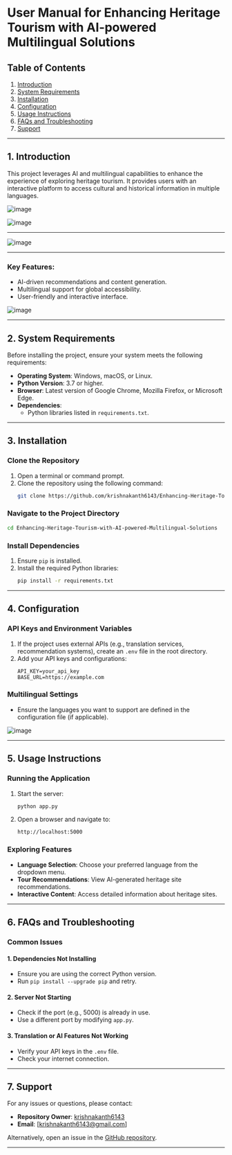 
# User Manual for Enhancing Heritage Tourism with AI-powered Multilingual Solutions

## Table of Contents
1. [Introduction](#introduction)
2. [System Requirements](#system-requirements)
3. [Installation](#installation)
4. [Configuration](#configuration)
5. [Usage Instructions](#usage-instructions)
6. [FAQs and Troubleshooting](#faqs-and-troubleshooting)
7. [Support](#support)

---

## 1. Introduction
This project leverages AI and multilingual capabilities to enhance the experience of exploring heritage tourism. It provides users with an interactive platform to access cultural and historical information in multiple languages.

![image](https://github.com/user-attachments/assets/c3b6f42c-0c1e-4ffc-aa8d-ed7fa559c557)

![image](https://github.com/user-attachments/assets/ad6dcd41-f101-4118-af37-d42412635afd)


---
![image](https://github.com/user-attachments/assets/3784c970-0986-4265-b874-7a5ee24beeb5)

---


### Key Features:
- AI-driven recommendations and content generation.
- Multilingual support for global accessibility.
- User-friendly and interactive interface.

![image](https://github.com/user-attachments/assets/5b3e3d6d-a0df-425c-868d-cb768e92e31f)


---

## 2. System Requirements
Before installing the project, ensure your system meets the following requirements:
- **Operating System**: Windows, macOS, or Linux.
- **Python Version**: 3.7 or higher.
- **Browser**: Latest version of Google Chrome, Mozilla Firefox, or Microsoft Edge.
- **Dependencies**:
  - Python libraries listed in `requirements.txt`.

---

## 3. Installation

### Clone the Repository
1. Open a terminal or command prompt.
2. Clone the repository using the following command:
   ```bash
   git clone https://github.com/krishnakanth6143/Enhancing-Heritage-Tourism-with-AI-powered-Multilingual-Solutions.git
   ```

### Navigate to the Project Directory
```bash
cd Enhancing-Heritage-Tourism-with-AI-powered-Multilingual-Solutions
```

### Install Dependencies
1. Ensure `pip` is installed.
2. Install the required Python libraries:
   ```bash
   pip install -r requirements.txt
   ```

---

## 4. Configuration

### API Keys and Environment Variables
1. If the project uses external APIs (e.g., translation services, recommendation systems), create an `.env` file in the root directory.
2. Add your API keys and configurations:
   ```
   API_KEY=your_api_key
   BASE_URL=https://example.com
   ```

### Multilingual Settings
- Ensure the languages you want to support are defined in the configuration file (if applicable).

![image](https://github.com/user-attachments/assets/c6dd5b90-28fd-4640-99ea-00dc67568b68)

---

## 5. Usage Instructions

### Running the Application
1. Start the server:
   ```bash
   python app.py
   ```
2. Open a browser and navigate to:
   ```text
   http://localhost:5000
   ```

### Exploring Features
- **Language Selection**: Choose your preferred language from the dropdown menu.
- **Tour Recommendations**: View AI-generated heritage site recommendations.
- **Interactive Content**: Access detailed information about heritage sites.

---

## 6. FAQs and Troubleshooting

### Common Issues
#### 1. **Dependencies Not Installing**
- Ensure you are using the correct Python version.
- Run `pip install --upgrade pip` and retry.

#### 2. **Server Not Starting**
- Check if the port (e.g., 5000) is already in use.
- Use a different port by modifying `app.py`.

#### 3. **Translation or AI Features Not Working**
- Verify your API keys in the `.env` file.
- Check your internet connection.

---

## 7. Support
For any issues or questions, please contact:
- **Repository Owner**: [krishnakanth6143](https://github.com/krishnakanth6143)
- **Email**: [krishnakanth6143@gmail.com]

Alternatively, open an issue in the [GitHub repository](https://github.com/krishnakanth6143/Enhancing-Heritage-Tourism-with-AI-powered-Multilingual-Solutions/issues).

---
